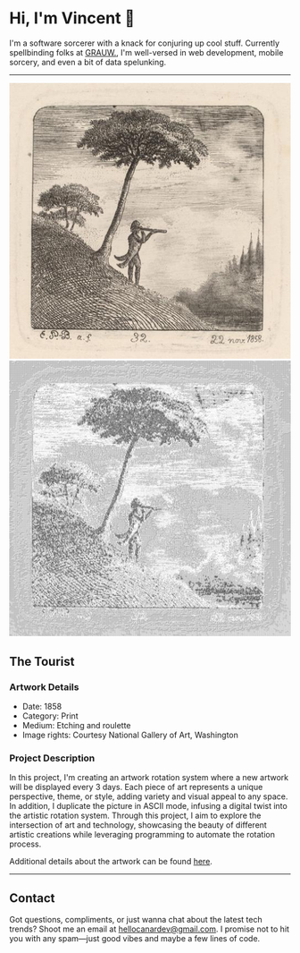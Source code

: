 <html>

# Hi, I'm Vincent 👋

I'm a software sorcerer with a knack for conjuring up cool stuff.
Currently spellbinding folks at [GRAUW.](https://grauw.fr), I'm well-versed in web development, mobile sorcery, and even
a bit of data spelunking.
___

![Artwork](picture/artwork.jpg) ![Artwork](picture/ascii_artwork.jpg)

## The Tourist

### Artwork Details

- Date: 1858
- Category: Print
- Medium: Etching and roulette
- Image rights: Courtesy National Gallery of Art, Washington

### Project Description

In this project, I'm creating an artwork rotation system where a new artwork will be displayed every 3 days. Each piece
of art represents a unique perspective, theme, or style, adding variety and visual appeal to any space. In addition, I
duplicate the picture in ASCII mode, infusing a digital twist into the artistic rotation system. Through this project, I
aim to explore the intersection of art and technology, showcasing the beauty of different artistic creations while
leveraging programming to automate the rotation process.

Additional details about the artwork can be found [here](https://www.artsy.net/artwork/emmanuel-phelippes-beaulieu-the-tourist).

___

## Contact

Got questions, compliments, or just wanna chat about the latest tech trends? Shoot me an email
at [hellocanardev@gmail.com](mailto:hellocanardev@gmail.com). I promise not to hit you with any spam—just good vibes and
maybe a few lines of code.

</html>

